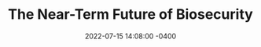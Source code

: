 ---
layout: post
title:  "The Near-Term Future of Biosecurity"
date:  2022-07-15 14:08:00 -0400
modified: 2022-05-06 10:30:00 -0400
permalink: "/resource_safeguarding_future"
description: "Changes I'd make with infinite resources"
tags: [global priorities, ]
type: "Essay"
status: "Ongoing"
extent: (?/9)
durability: (?/5)
--- 